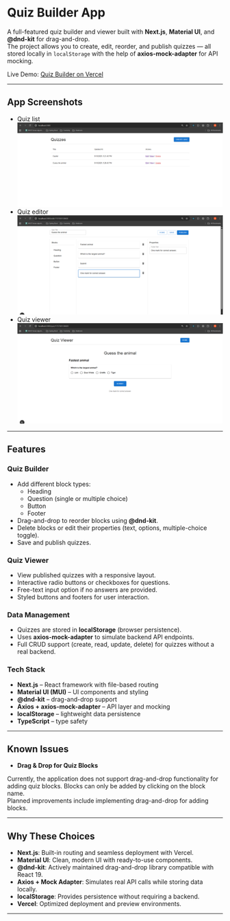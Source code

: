 # Quiz Builder App

A full-featured quiz builder and viewer built with **Next.js**, **Material UI**, and **@dnd-kit** for drag-and-drop.  
The project allows you to create, edit, reorder, and publish quizzes — all stored locally in `localStorage` with the help of **axios-mock-adapter** for API mocking.

Live Demo: [Quiz Builder on Vercel](https://quiz-builder-app-five.vercel.app)

---

## App Screenshots

- Quiz list
  ![Quiz list screenshot](./assets/quizList.png)
- Quiz editor
  ![Quiz editor screenshot](./assets/quizEditor.png)
- Quiz viewer
  ![Quiz viewer screenshot](./assets/quizViewer.png)

---

## Features

### Quiz Builder

- Add different block types:
  - Heading
  - Question (single or multiple choice)
  - Button
  - Footer
- Drag-and-drop to reorder blocks using **@dnd-kit**.
- Delete blocks or edit their properties (text, options, multiple-choice toggle).
- Save and publish quizzes.

### Quiz Viewer

- View published quizzes with a responsive layout.
- Interactive radio buttons or checkboxes for questions.
- Free-text input option if no answers are provided.
- Styled buttons and footers for user interaction.

### Data Management

- Quizzes are stored in **localStorage** (browser persistence).
- Uses **axios-mock-adapter** to simulate backend API endpoints.
- Full CRUD support (create, read, update, delete) for quizzes without a real backend.

### Tech Stack

- **Next.js** – React framework with file-based routing
- **Material UI (MUI)** – UI components and styling
- **@dnd-kit** – drag-and-drop support
- **Axios + axios-mock-adapter** – API layer and mocking
- **localStorage** – lightweight data persistence
- **TypeScript** – type safety

---

## Known Issues

- **Drag & Drop for Quiz Blocks**

Currently, the application does not support drag-and-drop functionality for adding quiz blocks. Blocks can only be added by clicking on the block name.  
Planned improvements include implementing drag-and-drop for adding blocks.

---

## Why These Choices

- **Next.js**: Built-in routing and seamless deployment with Vercel.
- **Material UI**: Clean, modern UI with ready-to-use components.
- **@dnd-kit**: Actively maintained drag-and-drop library compatible with React 19.
- **Axios + Mock Adapter**: Simulates real API calls while storing data locally.
- **localStorage**: Provides persistence without requiring a backend.
- **Vercel**: Optimized deployment and preview environments.

---
